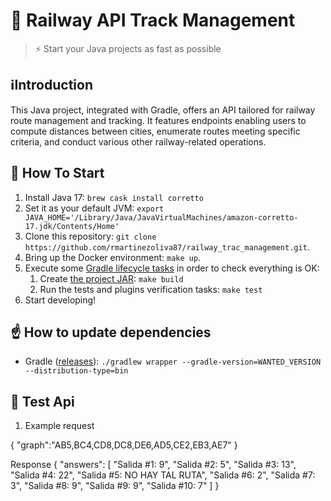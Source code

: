 
# 🚀 Railway API Track Management

> ⚡ Start your Java projects as fast as possible

## ℹIntroduction

This Java project, integrated with Gradle, offers an API tailored for railway route management and tracking. It features endpoints enabling users to compute distances between cities, enumerate routes meeting specific criteria, and conduct various other railway-related operations.

## 🏁 How To Start

1. Install Java 17: `brew cask install corretto`
2. Set it as your default JVM: `export JAVA_HOME='/Library/Java/JavaVirtualMachines/amazon-corretto-17.jdk/Contents/Home'`
3. Clone this repository: `git clone https://github.com/rmartinezoliva87/railway_trac_management.git`.
4. Bring up the Docker environment: `make up`.
5. Execute some [Gradle lifecycle tasks](https://docs.gradle.org/current/userguide/java_plugin.html#lifecycle_tasks) in order to check everything is OK:
    1. Create [the project JAR](https://docs.gradle.org/current/userguide/java_plugin.html#sec:jar): `make build`
    2. Run the tests and plugins verification tasks: `make test`
6. Start developing!

## ☝️ How to update dependencies

* Gradle ([releases](https://gradle.org/releases/)): `./gradlew wrapper --gradle-version=WANTED_VERSION --distribution-type=bin`
  
## 🏁 Test Api

1. Example request

{
    "graph":"AB5,BC4,CD8,DC8,DE6,AD5,CE2,EB3,AE7"
}

Response
{
    "answers": [
        "Salida #1: 9",
        "Salida #2: 5",
        "Salida #3: 13",
        "Salida #4: 22",
        "Salida #5: NO HAY TAL RUTA",
        "Salida #6: 2",
        "Salida #7: 3",
        "Salida #8: 9",
        "Salida #9: 9",
        "Salida #10: 7"
    ]
}
